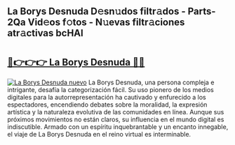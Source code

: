 ## La Borys Desnuda D𝚎sn𝚞dos filtr𝚊dos - Parts-2Qa Vid𝚎os f𝚘tos - N𝚞evas filtr𝚊ciones atr𝚊ctivas bcHAl

# <h2><a href="http://mbe5cch.tromn.icu/?c=La+Borys+Desnuda">🔗👉👉👉 La Borys Desnuda 🔗🔗</a></h2>

[![La Borys Desnuda nuevo](https://i.imgur.com/pEAQMta.gif)](http://mbe5cch.tromn.icu/?c=La+Borys+Desnuda)
La Borys Desnuda, una persona compleja e intrigante, desafía la categorización fácil. Su uso pionero de los medios digitales para la autorrepresentación ha cautivado y enfurecido a los espectadores, encendiendo debates sobre la moralidad, la expresión artística y la naturaleza evolutiva de las comunidades en línea. Aunque sus próximos movimientos no están claros, su influencia en el mundo digital es indiscutible. Armado con un espíritu inquebrantable y un encanto innegable, el viaje de La Borys Desnuda en el reino virtual es interminable.

